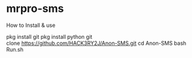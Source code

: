 # mrpro-sms

How to Install & use

pkg install git
pkg install python
git clone https://github.com/HACK3RY2J/Anon-SMS.git
cd Anon-SMS
bash Run.sh
